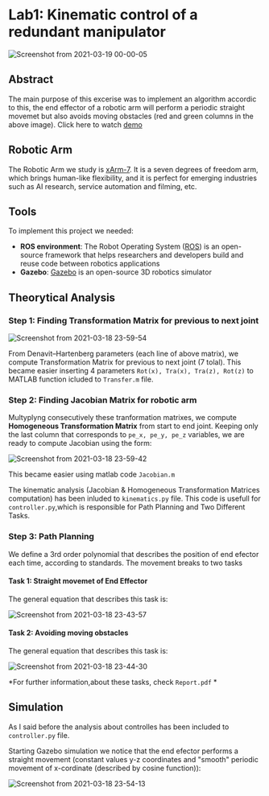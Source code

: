 # Lab1: Κinematic control of a redundant manipulator

![Screenshot from 2021-03-19 00-00-05](https://user-images.githubusercontent.com/50829499/111703286-1c5edf80-8846-11eb-8331-29fb89acc6c8.png)

## Abstract

The main purpose of this excerise was to implement an algorithm accordic to this, the end effector of a robotic arm will perform a periodic straight movemet but also avoids moving obstacles (red and green columns in the above image). Click here to watch [demo](https://user-images.githubusercontent.com/50829499/111825598-4ff64400-88f0-11eb-92ef-dbccfc999726.mp4)



## Robotic Arm 

The Robotic Arm we study is [xArm-7](https://www.youtube.com/watch?v=xaOWXSACNXs). It is a seven degrees of freedom arm, which brings human-like flexibility, and it is perfect for emerging industries such as AI research, service automation and filming, etc.

## Tools 

To implement this project we needed:

* **ROS environment**: The Robot Operating System ([ROS](https://www.google.com/search?channel=fs&client=ubuntu&q=ROS)) is an open-source framework that helps researchers and developers build and reuse code between robotics applications
* **Gazebo**: [Gazebo](http://gazebosim.org/tutorials?tut=ros_overview) is an open-source 3D robotics simulator

## Theorytical Analysis 

### Step 1: Finding Transformation Matrix for previous to next joint

![Screenshot from 2021-03-18 23-59-54](https://user-images.githubusercontent.com/50829499/111703337-2da7ec00-8846-11eb-90d5-f33260ca6138.png)

From Denavit–Hartenberg parameters (each line of above matrix), we compute Transformation Matrix for previous to next joint (7 tolal). This became easier inserting 4 parameters `Rot(x), Tra(x), Tra(z), Rot(z)` to MATLAB function icluded to `Transfer.m` file.

### Step 2: Finding Jacobian Matrix for robotic arm

Multyplyng consecutively these tranformation matrixes, we compute **Homogeneous Transformation Matrix** from start to end joint. Keeping only the last column that corresponds to `pe_x, pe_y, pe_z` variables, we are ready to compute Jacobian using the form:

![Screenshot from 2021-03-18 23-59-42](https://user-images.githubusercontent.com/50829499/111703311-24b71a80-8846-11eb-8e42-41d0dcf07c15.png)

This became easier using matlab code `Jacobian.m`

The kinematic analysis (Jacobian & Homogeneous Transformation Matrices computation) has been inluded to `kinematics.py` file. This code is usefull for `controller.py`,which is responsible for Path Planning and Two Different Tasks.

### Step 3: Path Planning

We define a 3rd order polynomial that describes the position of end efector each time, according to standards. The movement breaks to two tasks

#### Task 1: Straight movemet of End Effector

The general equation that describes this task is: 

![Screenshot from 2021-03-18 23-43-57](https://user-images.githubusercontent.com/50829499/111701964-40b9bc80-8844-11eb-8be7-a43a6c2be1c5.png)


#### Task 2: Αvoiding moving obstacles

The general equation that describes this task is: 

![Screenshot from 2021-03-18 23-44-30](https://user-images.githubusercontent.com/50829499/111701875-2089fd80-8844-11eb-958d-df93645d99d3.png)

*For further information,about these tasks, check `Report.pdf` *

## Simulation 

As I said before the analysis about controlles has been included to `controller.py` file. 

Starting Gazebo simulation we notice that the end efector performs a straight movement (constant values y-z coordinates and "smooth" periodic movement of x-cordinate (described by cosine function)): 

![Screenshot from 2021-03-18 23-54-13](https://user-images.githubusercontent.com/50829499/111702780-77dc9d80-8845-11eb-91ef-8ba2202a7716.png)
